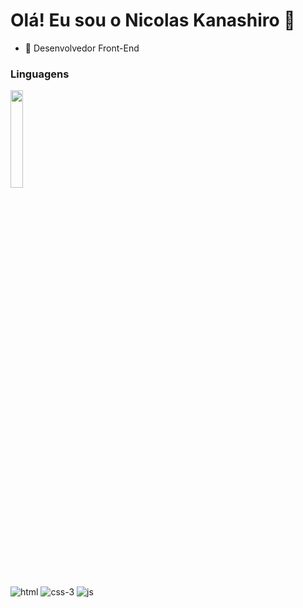 <h1> Olá! Eu sou o Nicolas Kanashiro 👋 </h1>
<ul> <li>🔭 Desenvolvedor Front-End</li> </ul>

<h3>Linguagens</h1>

<img src="https://github.com/nkhora7/nkhora7/assets/132714964/21ed1d57-8bc4-4138-9c3e-28339679fd3f" width=20% height=20%>

![html](https://github.com/nkhora7/nkhora7/assets/132714964/21ed1d57-8bc4-4138-9c3e-28339679fd3f)
![css-3](https://github.com/nkhora7/nkhora7/assets/132714964/af3046ff-ac1b-4695-9da9-621da28d5bae)
![js](https://github.com/nkhora7/nkhora7/assets/132714964/4de4f297-b49e-4466-88f6-d5c8f8715d7d)
